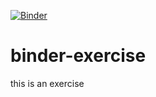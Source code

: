 [![Binder](https://mybinder.org/badge_logo.svg)](https://mybinder.org/v2/gh/mferrari1992/binder-demo/HEAD)

# binder-exercise

this is an exercise
